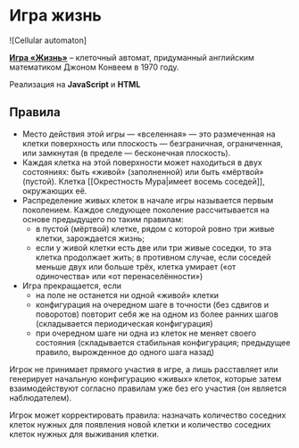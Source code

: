 # Игра жизнь

![Cellular automaton]

[**Игра «Жизнь»**](https://ru.wikipedia.org/wiki/Игра_«Жизнь») – клеточный автомат, придуманный английским математиком Джоном Конвеем в 1970 году.

Реализация на **JavaScript** и **HTML**

## Правила

* Место действия этой игры — «вселенная» — это размеченная на клетки поверхность или плоскость — безграничная, ограниченная, или замкнутая (в пределе — бесконечная плоскость).
* Каждая клетка на этой поверхности может находиться в двух состояниях: быть «живой» (заполненной) или быть «мёртвой» (пустой). Клетка [[Окрестность Мура|имеет восемь соседей]], окружающих её.
* Распределение живых клеток в начале игры называется первым поколением. Каждое следующее поколение рассчитывается на основе предыдущего по таким правилам:
    * в пустой (мёртвой) клетке, рядом с которой ровно три живые клетки, зарождается жизнь;
    * если у живой клетки есть две или три живые соседки, то эта клетка продолжает жить; в противном случае, если соседей меньше двух или больше трёх, клетка умирает («от одиночества» или «от перенаселённости»)
* Игра прекращается, если
    * на поле не останется ни одной «живой» клетки
    * конфигурация на очередном шаге в точности (без сдвигов и поворотов) повторит себя же на одном из более ранних шагов (складывается периодическая конфигурация)
    * при очередном шаге ни одна из клеток не меняет своего состояния (складывается стабильная конфигурация; предыдущее правило, вырожденное до одного шага назад)

Игрок не принимает прямого участия в игре, а лишь расставляет или генерирует начальную конфигурацию «живых» клеток, которые затем взаимодействуют согласно правилам уже без его участия (он является наблюдателем).

Игрок может корректировать правила: назначать количество соседних клеток нужных для появления новой клетки и количество соседних клеток нужных для выживания клетки.
